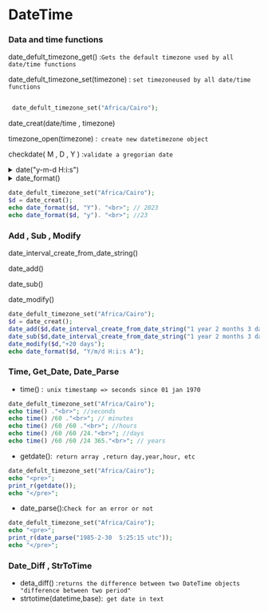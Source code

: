  # DateTime

 ### Data and time functions

 date_defult_timezone_get() :` Gets the default timezone used by all date/time functions `

 date_defult_timezone_set(timezone) : ` set timezoneused by all date/time functions `
 ```php

  date_defult_timezone_set("Africa/Cairo");

 ```

 date_creat(date/time , timezone)

 timezone_open(timezone) :` create new datetimezone object`

 checkdate( M , D , Y ) :`validate a gregorian date`


 <details>
<summary> date("y-m-d  H:i:s") </summary>
 y => year

 m => month

 d => day

 H => hour

 i => minute
 
 s => second

 </details>


 <details>
<summary> date_format() </summary>
 "year"

 Y => four digites

 y => two digites

 ---
 "month"

 M => 06-2

 m => text in 3 letters 

 F => full text 

 t => number of days in this month
 
 ---
 "day"

 d =>day of month 1-31

 j => day without zero 

 D => text in 3 letters

 I => full text 

 Z => day of the year 0-365

 S => st ,rd suffix for day of the month

 ---
 "time"

 a => small am/pm

 A => capital am/pm

 ---
 "hour"

 g => 1-12

 G => 0-23

 h => 01-12

 H => 00-23

 ---
 "minutes , seconds ,micro"

 i => 00-59

 s => 00 -59

 u => microseconds

 </details>

 ```php
 date_defult_timezone_set("Africa/Cairo");
 $d = date_creat();
 echo date_format($d, "Y"). "<br>"; // 2023
 echo date_format($d, "y"). "<br>"; //23

 ```
 ###  Add , Sub , Modify
 date_interval_create_from_date_string()

 date_add()

 date_sub()
 
 date_modify()

 ```php
 date_defult_timezone_set("Africa/Cairo");
 $d = date_creat();
 date_add($d,date_interval_create_from_date_string("1 year 2 months 3 day"));
 date_sub($d,date_interval_create_from_date_string("1 year 2 months 3 day"));
 date_modify($d,"+20 days");
 echo date_format($d, "Y/m/d H:i:s A");

 ```
 ### Time, Get_Date, Date_Parse

 - time() :` unix timestamp => seconds since 01 jan 1970`

 ```php
 date_defult_timezone_set("Africa/Cairo");
 echo time() ."<br>"; //seconds
 echo time() /60 ."<br>"; // minutes
 echo time() /60 /60 ."<br>"; //hours
 echo time() /60 /60 /24."<br>"; //days
 echo time() /60 /60 /24 365."<br>"; // years
 ```

 - getdate():` return array ,return day,year,hour, etc`

 ```php
 date_defult_timezone_set("Africa/Cairo");
 echo "<pre>";
 print_r(getdate());
 echo "</pre>";
 ```

 - date_parse():`Check for an error or not`


 ```php
 date_defult_timezone_set("Africa/Cairo");
 echo "<pre>";
 print_r(date_parse("1985-2-30  5:25:15 utc"));
 echo "</pre>";
 ```
 ### Date_Diff , StrToTime
 - deta_diff() :`returns the difference between two DateTime objects "difference between two period"`
 - strtotime(datetime,base):` get date in text`

 










